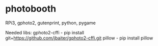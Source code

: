 # photobooth
RPi3, gphoto2, gutenprint, python, pygame

Needed libs:
gphoto2-cffi - pip install git+https://github.com/jbaiter/gphoto2-cffi.git
pillow - pip install pillow
